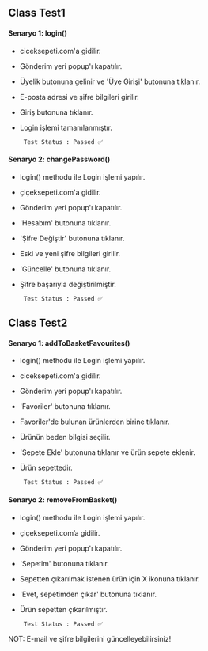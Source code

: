 ## Class Test1

#### Senaryo 1: login()
- ciceksepeti.com'a gidilir.
- Gönderim yeri popup'ı kapatılır.
- Üyelik butonuna gelinir ve 'Üye Girişi' butonuna tıklanır.
- E-posta adresi ve şifre bilgileri girilir.
- Giriş butonuna tıklanır.
- Login işlemi tamamlanmıştır.

       Test Status : Passed ✅

#### Senaryo 2: changePassword()
- login() methodu ile Login işlemi yapılır.
- çiçeksepeti.com'a gidilir.
- Gönderim yeri popup'ı kapatılır.
- 'Hesabım' butonuna tıklanır.
- 'Şifre Değiştir' butonuna tıklanır.
- Eski ve yeni şifre bilgileri girilir.
- 'Güncelle' butonuna tıklanır.
- Şifre başarıyla değiştirilmiştir.

       Test Status : Passed ✅

## Class Test2

#### Senaryo 1: addToBasketFavourites()
- login() methodu ile Login işlemi yapılır.
- ciceksepeti.com'a gidilir.
- Gönderim yeri popup'ı kapatılır.
- 'Favoriler' butonuna tıklanır.
- Favoriler'de bulunan ürünlerden birine tıklanır.
- Ürünün beden bilgisi seçilir.
- 'Sepete Ekle' butonuna tıklanır ve ürün sepete eklenir.
- Ürün sepettedir.
    
       Test Status : Passed ✅

#### Senaryo 2: removeFromBasket()
- login() methodu ile Login işlemi yapılır.
- çiçeksepeti.com’a gidilir.
- Gönderim yeri popup'ı kapatılır.
- 'Sepetim' butonuna tıklanır.
- Sepetten çıkarılmak istenen ürün için X ikonuna tıklanır.
- 'Evet, sepetimden çıkar' butonuna tıklanır.
- Ürün sepetten çıkarılmıştır.

       Test Status : Passed ✅
       
NOT: E-mail ve şifre bilgilerini güncelleyebilirsiniz!
